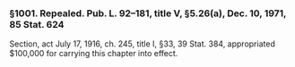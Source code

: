 ### §1001. Repealed. Pub. L. 92–181, title V, §5.26(a), Dec. 10, 1971, 85 Stat. 624 ###

Section, act July 17, 1916, ch. 245, title I, §33, 39 Stat. 384, appropriated $100,000 for carrying this chapter into effect.